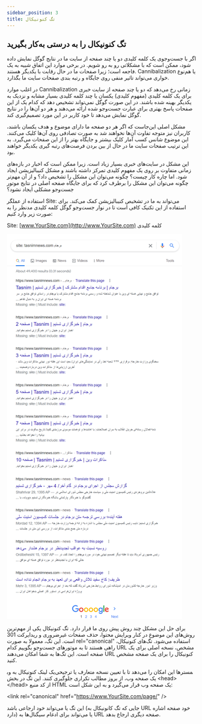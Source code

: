 ```yaml
---
sidebar_position: 3
title: تگ کنونیکال
---
```


## تگ کنونیکال را به درستی به‌کار بگیرید

اگر با جست‌وجوی یک کلمه کلیدی دو یا چند صفحه از سایت ما در نتایج گوگل نمایش داده شود، ممکن است که با مشکلاتی رو به رو شویم. در برخی موارد این اتفاق شبیه به یک فاجعه است؛ زیرا صفحات ما در حال رقابت با یکدیگر هستند. Cannibalization یا هم‌نوع خواری می‌تواند تاثیر منفی روی جایگاه و رتبه بندی صفحات سایت ما بگذارد.

در اغلب موارد Cannibalization زمانی رخ می‌دهد که دو یا چند صفحه از سایت خبری برای یک کلمه کلیدی (مفهوم کلیدی) یکسان یا چند کلمه کلیدی بسیار مشابه و نزدیک به یکدیگر بهینه شده باشند. در این صورت گوگل نمی‌تواند تشخیص دهد که کدام یک از این صفحات پاسخ بهتری برای عبارت جست‌وجو شده ارائه می‌دهند و هر دو آن‌ها را در نتایج گوگل نمایش می‌دهد تا خود کاربر در این مورد تصمیم‌گیری کند.

مشکل اصلی این‌جاست که اگر هر دو صفحه ما دارای موضوع و هدف یکسان باشند، کاربران نیز متوجه تفاوت آن‌ها نخواهند شد به صورت تصادفی روی آن‌ها کلیک می‌کنند. این موضوع شانس کسب آمار کلیک بیشتر و جایگاه بهتر را از این صفحات می‌گیرد. به این ترتیب صفحات سایت ما در حال از بین بردن فرصت‌های رتبه گیری یکدیگر خواهند بود.

این مشکل در سایت‌های خبری بسیار زیاد است. زیرا ممکن است که اخبار در بازه‌های زمانی متفاوت بر روی یک مفهوم کلیدی تمرکز داشته باشند و مشکل کنیبالیزیشن ایجاد شود. اما چاره کار چیست؟ چگونه می‌توان این مشکل را تشخیص داد؟ و از آن مهم‌تر چگونه می‌توان این مشکل را برطرف کرد که برای جایگاه صفحه اصلی در نتایج موتور جست‌وجو مشکلی ایجاد نشود؟

استفاده از عملگر Site: می‌تواند به ما در تشخیص کنیبالیزیشن کمک می‌کند. برای استفاده از این تکنیک کافی است تا در نوار جست‌وجو گوگل کلمه کلیدی مدنظر را به صورت زیر وارد کنیم:

Site: [www.YourSite.com](http://www.YourSite.com) کلمه کلیدی

![تگ کنونیکال](./canonical-tag.png)

برای حل این مشکل چند روش پیش روی ما قرار دارد. تگ کنونیکال یکی از مهم‌ترین روش‌های این موضوع در کنار ویرایش محتوا، حذف صفحات غیرضروری و ریدایرکت 301 است. این تگ، معمولا به صورت rel="canonical" استفاده می‌شود. ‌تگ‌های کنونیکال، راهی هستند تا به موتورهای جست‌وجو بگوییم کدام URL مشخص، نسخه اصلی برای یک صفحه است. این تگ‌ها به شما امکان می‌دهند URL کنونیکال را برای یک صفحه مشخص کنید.

یک لینک کنونیکال به وب‎مسترها این امکان را می‌دهد تا با تعیین نسخه متعارف یا ترجیحی یک صفحه وب، از بروز مطالب تکراری جلوگیری کنند. این تگ در بخش \<head\> \</head\> از کد منبع HTML یک صفحه وب قرار می‌گیرد و به این شکل است:

\<link rel="canonical" href="https://www.YourSite.com/page/" /\>

این تگ یا می‌تواند خود ارجاعی باشد (جایی که تگ کانونیکال به URL خود صفحه اشاره دارد) یا می‌تواند برای ادغام سیگنال‌ها به URL صفحه دیگری ارجاع بدهد.
